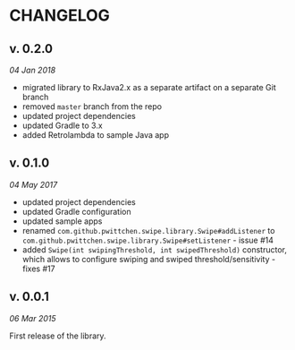 CHANGELOG
=========

v. 0.2.0
--------
*04 Jan 2018*

- migrated library to RxJava2.x as a separate artifact on a separate Git branch
- removed `master` branch from the repo
- updated project dependencies
- updated Gradle to 3.x
- added Retrolambda to sample Java app

v. 0.1.0
--------
*04 May 2017*

- updated project dependencies
- updated Gradle configuration
- updated sample apps
- renamed `com.github.pwittchen.swipe.library.Swipe#addListener` to `com.github.pwittchen.swipe.library.Swipe#setListener` - issue #14
- added `Swipe(int swipingThreshold, int swipedThreshold)` constructor, which allows to configure swiping and swiped threshold/sensitivity - fixes #17

v. 0.0.1
--------
*06 Mar 2015*

First release of the library.
